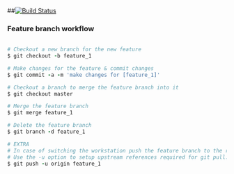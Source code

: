 ##[![Build Status](https://s3.amazonaws.com/gogo-knows/git-banner.png)](http://git-scm.com/)

### Feature branch workflow
```ruby
    
# Checkout a new branch for the new feature
$ git checkout -b feature_1

# Make changes for the feature & commit changes
$ git commit -a -m 'make changes for [feature_1]'

# Checkout a branch to merge the feature branch into it
$ git checkout master

# Merge the feature branch
$ git merge feature_1

# Delete the feature branch
$ git branch -d feature_1

# EXTRA
# In case of switching the workstation push the feature branch to the remote repository.
# Use the -u option to setup upstream references required for git pull.
$ git push -u origin feature_1
```
